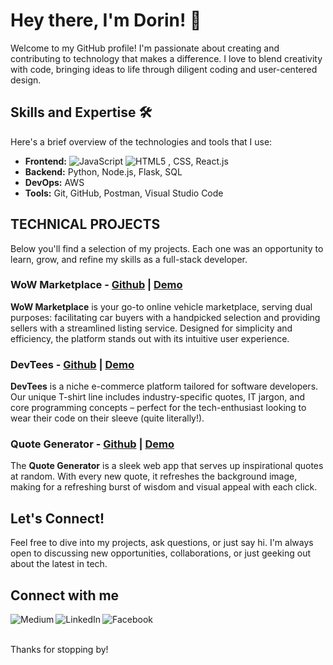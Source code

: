 # Hey there, I'm Dorin! 👋

Welcome to my GitHub profile! I'm passionate about creating and contributing to technology that makes a difference. I love to blend creativity with code, bringing ideas to life through diligent coding and user-centered design.

## Skills and Expertise 🛠️

Here's a brief overview of the technologies and tools that I use:

- **Frontend:** 
![JavaScript](https://img.shields.io/badge/JavaScript-323330?style=for-the-badge&logo=javascript&logoColor=F7DF1E)  ![HTML5](https://img.shields.io/badge/HTML5-E34F26?style=for-the-badge&logo=html5&logoColor=white) , CSS, React.js
- **Backend:** Python, Node.js, Flask, SQL
- **DevOps:** AWS
- **Tools:** Git, GitHub, Postman, Visual Studio Code

## TECHNICAL PROJECTS

Below you'll find a selection of my projects. Each one was an opportunity to learn, grow, and refine my skills as a full-stack developer.

### WoW Marketplace - [Github](https://github.com/DorinP28/phase-5-WoW-Marketplace-final-project) | [Demo](https://youtu.be/NXUEwngoVqs)

**WoW Marketplace** is your go-to online vehicle marketplace, serving dual purposes: facilitating car buyers with a handpicked selection and providing sellers with a streamlined listing service. Designed for simplicity and efficiency, the platform stands out with its intuitive user experience.

### DevTees - [Github](https://github.com/DorinP28/flatiron-phase-2-project) | [Demo](https://youtu.be/haHq0ULPoUU)

**DevTees** is a niche e-commerce platform tailored for software developers. Our unique T-shirt line includes industry-specific quotes, IT jargon, and core programming concepts – perfect for the tech-enthusiast looking to wear their code on their sleeve (quite literally!).

### Quote Generator - [Github](https://github.com/DorinP28/phase-1-project-quote-generator) | [Demo](https://youtu.be/yIRjJrp3z-s)

The **Quote Generator** is a sleek web app that serves up inspirational quotes at random. With every new quote, it refreshes the background image, making for a refreshing burst of wisdom and visual appeal with each click.

## Let's Connect!

Feel free to dive into my projects, ask questions, or just say hi. I'm always open to discussing new opportunities, collaborations, or just geeking out about the latest in tech.

## Connect with me

[<img align="left" alt="Medium" src="https://img.shields.io/badge/Medium-%2312100E.svg?&style=for-the-badge&logo=medium&logoColor=white" />][medium]
[<img align="left" alt="LinkedIn" src="https://img.shields.io/badge/LinkedIn-%230077B5.svg?&style=for-the-badge&logo=linkedin&logoColor=white" />][linkedin]
[<img align="left" alt="Facebook" src="https://img.shields.io/badge/Gmail-D14836?style=for-the-badge&logo=gmail&logoColor=white" />][gmail]

<br />
<br />

[medium]: https://medium.com/@porcereanu.dorin
[linkedin]: www.linkedin.com/in/dorin-porcereanu
[gmail]: mailto:porcereanu.dorin@gmail.com

Thanks for stopping by!
